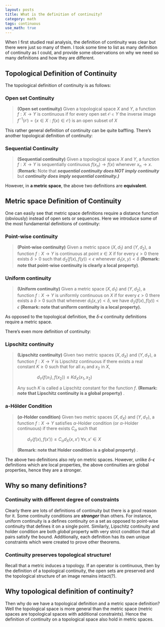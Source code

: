 ```yaml
---
layout: posts
title: What is the definition of continuity?
category: math
tags: continuous
use_math: true
---
```

When I first studied real analysis, the definition of continuity was clear but there were just so many of them. I took some time to list as many definition of continuity as I could, and provide some observations on why we need so many definitions and how they are different. 

## Topological Definition of Continuity

The topological definition of continuity is as follows:

### Open set Continuity

> **(Open set continuity)** Given a topological space $X$ and $Y$, a function $f : X \to Y$ is continuous if for every open set $\mathcal{O} \in Y$ the inverse image $f^{-1}(\mathcal{O}) = \{ x \in X : f(x) \in \mathcal{O}\}$ is an open subset of $X$
> 

This rather general definition of continuity can be quite baffling. There’s another topological definition of continuity:

### Sequential Continuity

> **(Sequential continuity)** Given a topological space $X$ and $Y$, a function $f : X \to Y$ is sequentially continuous $f(x_n) \to f(x)$ whenever $x_n \to x$. 
(**Remark:** Note that ***sequential continuity does NOT imply continuity*** but ***continuity does imply sequential continuity.)***
> 

However, in **a metric space**, the above two definitions are **equivalent**. 

## Metric space Definition of Continuity

One can easily see that metric space definitions require a distance function (obviously) instead of open sets or sequences. Here we introduce some of the most fundamental definitions of continuity:

### Point-wise continuity

> **(Point-wise continuity)** Given a metric space $(X, d_1)$ and $(Y, d_2)$, a function $f: X \to Y$ is continuous at point $x \in X$ if for every $\epsilon > 0$ there exists $\delta > 0$ such that $d_2(f(x), f(y)) < \epsilon$  whenever $d_1(x,y) < \delta$ 
**(Remark: note that point-wise continuity is clearly a local property)**.
> 

### Uniform continuity

> **(Uniform continuity)** Given a metric space $(X, d_1)$ and $(Y, d_2)$,  a function $f: X \to Y$ is uniformly continuous on $X$  if for every $\epsilon > 0$ there exists a $\delta > 0$ such that whenever $d_1(x,y) < \delta$, we have $d_2(f(x), f(y)) < \epsilon$ 
**(Remark: note that uniform continuity is a local property).**
> 

As opposed to the topological definition, the $\delta\text{-}\epsilon$ continuity definitions require a metric space. 

There’s even more definition of continuity:

### Lipschitz continuity

> **(Lipschitz continuity)** Given two metric spaces $(X, d_X)$ and $(Y, d_Y)$, a function $f: X \to Y$ is Lipschitz continuous if there exists a real constant $K \ge 0$  such that for all $x_1$ and $x_2$ in $X$,
> 
> 
> $\qquad \qquad d_Y(f(x_1), f(x_2)) \le Kd_X(x_1, x_2)$
> 
> Any such $K$  is called a Lipschitz constant for the function $f$. 
> **(Remark: note that Lipschitz continuity is a global property)** .
> 

### a-**Hölder Condition**

> **($\alpha$-Holder condition)** Given two metric spaces $(X, d_X)$  and $(Y, d_Y)$, a function $f: X \to Y$ satisfies $\alpha$-Holder condition (or $\alpha$-Holder continuous) if there exists $C_\alpha$ such that
> 
> 
> $\qquad d_Y(f(x), f(x')) \le C_\alpha d_X(x, x') \; \forall x,x' \in X$
> 
> **(Remark: note that Holder condition is a global property)** .
> 

The above two definitions also rely on metric spaces. However, unlike $\delta\text{-}\epsilon$ definitions which are local properties, the above continuities are global properties, hence they are a stronger. 

## Why so many definitions?

### Continuity with different degree of constraints

Clearly there are lots of definitions of continuity but there is a good reason for it. Some continuity conditions are ***stronger*** than others. For instance, uniform continuity is a defines continuity on a set as opposed to point-wise continuity that defines it on a single point. Similarly, Lipschitz continuity and holder condition are both *global* property with very strict condition that all pairs satisfy the bound. Additionally, each definition has its own unique constraints which were created to prove other theorems. 

### Continuity preserves topological structure!

Recall that a metric induces a topology. If an operator is continuous, then by the definition of a topological continuity, the open sets are preserved and the topological structure of an image remains intact(?). 

## Why topological definition of continuity?

Then why do we have a topological definition and a metric space definition? Well the topological space is more general than the metric space (metric spaces are topological spaces with additional constraints). Hence the definition of continuity on a topological space also hold in metric spaces.